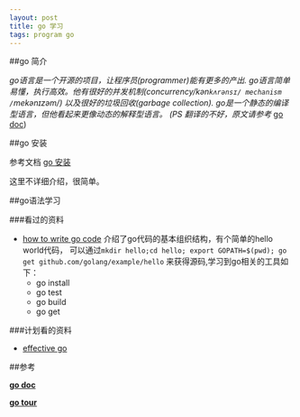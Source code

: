 ```yaml
---
layout: post
title: go 学习
tags: program go
---
```


##go 简介


*go语言是一个开源的项目，让程序员(programmer)能有更多的产出.
go语言简单易懂，执行高效。他有很好的并发机制(concurrency/kən`kʌrənsɪ/ mechanism /`mekənɪzəm/)
以及很好的垃圾回收(garbage collection). go是一个静态的编译型语言，但他看起来更像动态的解释型语言。
 (PS  翻译的不好，原文请参考*
 [go doc](https://golang.org/doc/))

##go 安装

参考文档 [go 安装](https://golang.org/doc/install)

这里不详细介绍，很简单。

##go语法学习

###看过的资料
* [how to write go code](https://golang.org/doc/code.html) 介绍了go代码的基本组织结构，有个简单的hello world代码，
可以通过`mkdir hello;cd hello; export GOPATH=$(pwd); go get github.com/golang/example/hello` 来获得源码,学习到go相关的工具如下：
    * go install
    * go test
    * go build
    * go get

###计划看的资料

* [effective go](https://golang.org/doc/effective_go.html)



<a id="reference"> </a>
##参考

[**go doc**](https://golang.org/doc/)

[**go tour**](https://tour.golang.org/)
